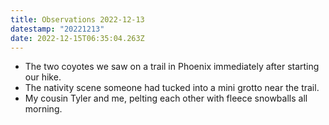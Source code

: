 ```yaml
---
title: Observations 2022-12-13
datestamp: "20221213"
date: 2022-12-15T06:35:04.263Z
---
```

- The two coyotes we saw on a trail in Phoenix immediately after starting our hike.
- The nativity scene someone had tucked into a mini grotto near the trail.
- My cousin Tyler and me, pelting each other with fleece snowballs all morning.